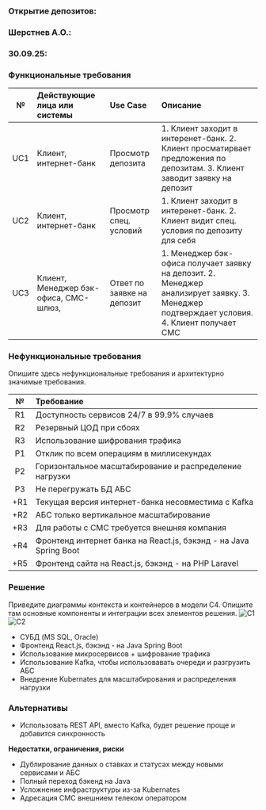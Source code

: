 ### <a name="_b7urdng99y53"></a>**Открытие депозитов:**
### <a name="_hjk0fkfyohdk"></a>**Шерстнев А.О.:**
### <a name="_uanumrh8zrui"></a>**30.09.25:**
### <a name="_3bfxc9a45514"></a>**Функциональные требования**
| **№** |**Действующие лица или системы**|**Use Case**|**Описание**|
|:-----:| :- | :- | :- |
|  UC1  | Клиент, интернет-банк | Просмотр депозита | 1. Клиент заходит в интеренет-банк. 2. Клиент просматирвает предложения по депозитам. 3. Клиент заводит заявку на депозит |
|  UC2  | Клиент, интернет-банк | Просмотр спец. условий | 1. Клиент заходит в интеренет-банк. 2. Клиент видит спец. условия по депозиту для себя |
|  UC3  | Клиент, Менеджер бэк-офиса, СМС-шлюз,  | Ответ по заявке на депозит | 1. Менеджер бэк-офиса получает заявку на депозит. 2. Менеджер анализирует заявку. 3. Менеджер подтверждает условия. 4. Клиент получает СМС |

### <a name="_u8xz25hbrgql"></a>**Нефункциональные требования**
Опишите здесь нефункциональные требования и архитектурно значимые требования.

|**№**|**Требование**|
| :-: | :- |
| R1  | Доступность сервисов 24/7 в 99.9% случаев
| R2  | Резервный ЦОД при сбоях
| R3  | Использование шифрования трафика
| P1  | Отклик по всем операциям в миллисекундах
| P2  | Горизонтальное масштабирование и распределение нагрузки
| P3  | Не перегружать БД АБС
| +R1  | Текущая версия интернет-банка несовместима с Kafka
| +R2  | АБС только вертикальное масштабирование
| +R3  | Для работы с СМС требуется внешняя компания
| +R4 | Фронтенд интернет банка на React.js, бэкэнд - на Java Spring Boot |
| +R5 | Фронтенд сайта на React.js, бэкэнд - на PHP Laravel |

### <a name="_qmphm5d6rvi3"></a>**Решение**
Приведите диаграммы контекста и контейнеров в модели C4. Опишите там основные компоненты и интеграции всех элементов решения.
![С1](C1.puml)
![С2](C2.puml)

- СУБД (MS SQL, Oracle)
- Фронтенд React.js, бэкэнд - на Java Spring Boot
- Использование микросервисов + шифрование трафика
- Использование Kafka, чтобы использовавать очереди и разгрузить АБС
- Внедрение Kubernates для масштабирования и распределения нагрузки

### <a name="_bjrr7veeh80c"></a>**Альтернативы**
- Использовать REST API, вместо Kafka, будет решение проще и добавится синхронность

**Недостатки, ограничения, риски**

- Дублирование данных о ставках и статусах между новыми сервисами и АБС
- Полный переход бэкенд на Java
- Усложнение инфраструктуры из-за Kubernates
- Адресация СМС внешнием телеком оператором

